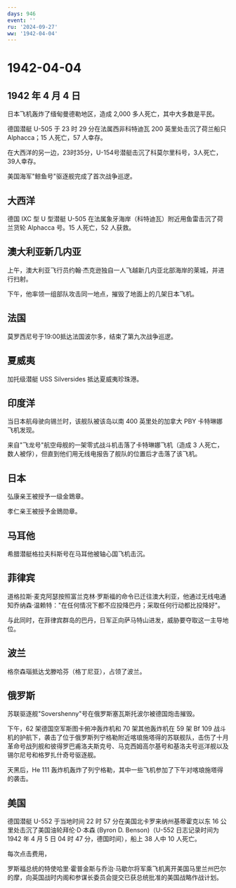 ```yaml
---
days: 946
event: ''
ru: '2024-09-27'
ww: '1942-04-04'
---
```


# 1942-04-04

## 1942 年 4 月 4 日

日本飞机轰炸了缅甸曼德勒地区，造成 2,000 多人死亡，其中大多数是平民。

德国潜艇 U-505 于 23 时 29 分在法属西非科特迪瓦 200 英里处击沉了荷兰船只
Alphacca；15 人死亡，57 人幸存。

在大西洋的另一边，23时35分，U-154号潜艇击沉了科莫尔里科号，3人死亡，39人幸存。

美国海军"鲸鱼号"驱逐舰完成了首次战争巡逻。

## 大西洋

德国 IXC 型 U 型潜艇 U-505
在法属象牙海岸（科特迪瓦）附近用鱼雷击沉了荷兰货轮 Alphacca 号。15
人死亡，52 人获救。

## 澳大利亚新几内亚

上午，澳大利亚飞行员约翰·杰克逊独自一人飞越新几内亚北部海岸的莱城，并进行扫射。

下午，他率领一组部队攻击同一地点，摧毁了地面上的几架日本飞机。

## 法国

莫罗西尼号于19:00抵达法国波尔多，结束了第九次战争巡逻。

## 夏威夷

加托级潜艇 USS Silversides 抵达夏威夷珍珠港。

## 印度洋

当日本航母驶向锡兰时，该舰队被该岛以南 400 英里处的加拿大 PBY
卡特琳娜飞机发现。

来自"飞龙号"航空母舰的一架零式战斗机击落了卡特琳娜飞机（造成 3
人死亡，数人被俘），但直到他们用无线电报告了舰队的位置后才击落了该飞机。

## 日本

弘康亲王被授予一级金鵄章。

孝仁亲王被授予金鵄勋章。

## 马耳他

希腊潜艇格拉夫科斯号在马耳他被轴心国飞机击沉。

## 菲律宾

道格拉斯·麦克阿瑟按照富兰克林·罗斯福的命令已迁往澳大利亚，他通过无线电通知乔纳森·温赖特："在任何情况下都不应投降巴丹；采取任何行动都比投降好"。

与此同时，在菲律宾群岛的巴丹，日军正向萨马特山进发，威胁要夺取这一主导地位。

## 波兰

格奈森瑙抵达戈滕哈芬（格丁尼亚），占领了波兰。

## 俄罗斯

苏联驱逐舰"Sovershenny"号在俄罗斯塞瓦斯托波尔被德国炮击摧毁。

下午，62 架德国空军斯图卡俯冲轰炸机和 70 架其他轰炸机在 59 架 Bf 109
战斗机的护航下，袭击了位于俄罗斯列宁格勒附近喀琅施塔得的苏联舰队，击伤了十月革命号战列舰和彼得罗巴甫洛夫斯克号、马克西姆高尔基号和基洛夫号巡洋舰以及锡尔尼号和格罗扎什奇号驱逐舰。

天黑后，He 111
轰炸机轰炸了列宁格勒，其中一些飞机参加了下午对喀琅施塔得的袭击。

## 美国

德国潜艇 U-552 于当地时间 22 时 57 分在美国北卡罗来纳州基蒂霍克以东 16
公里处击沉了美国油轮拜伦·D·本森 (Byron D. Benson)（U-552 日志记录时间为
1942 年 4 月 5 日 04 时 47 分，德国时间），船上 38 人中 10 人死亡。

每次点击费用，

罗斯福总统的特使哈里·霍普金斯与乔治·马歇尔将军乘飞机离开美国马里兰州巴尔的摩，向英国战时内阁和参谋长委员会提交已获总统批准的美国战略作战计划。